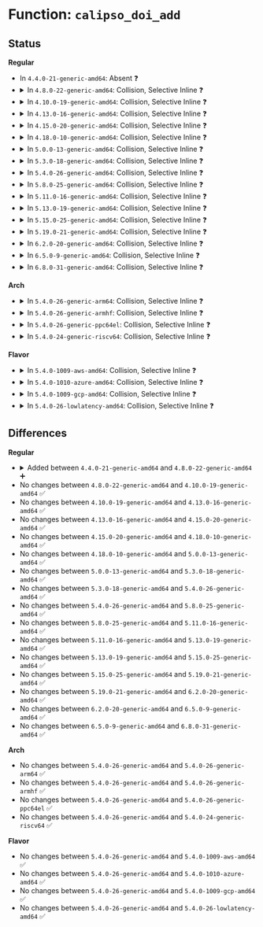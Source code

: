 # Function: <code>calipso_doi_add</code>

## Status
<b>Regular</b>
<ul>
<li>
In <code>4.4.0-21-generic-amd64</code>: Absent ❓
</li>
<li>
<details>
<summary>In <code>4.8.0-22-generic-amd64</code>: Collision, Selective Inline ❓</summary>

```c
int calipso_doi_add(struct calipso_doi * doi_def, struct netlbl_audit * audit_info)
```

```json
{
  "name": "calipso_doi_add",
  "collision_type": "Static-Global Collision",
  "inline_type": "Selective",
  "funcs": [
    {
      "addr": 18446744071587690272,
      "name": "calipso_doi_add",
      "external": false,
      "loc": "net/ipv6/calipso.c:359",
      "file": "net/ipv6/calipso.c",
      "inline": "seen, unknown",
      "caller_inline": [],
      "caller_func": []
    },
    {
      "addr": 18446744071587772462,
      "name": "calipso_doi_add",
      "external": true,
      "loc": "net/netlabel/netlabel_calipso.c:409",
      "file": "net/netlabel/netlabel_calipso.c",
      "inline": "not declared, inlined",
      "caller_inline": [
        "net/netlabel/netlabel_calipso.c:netlbl_calipso_add"
      ],
      "caller_func": [
        "net/netlabel/netlabel_kapi.c:netlbl_cfg_calipso_add"
      ]
    }
  ],
  "symbols": [
    {
      "addr": 18446744071587690272,
      "name": "calipso_doi_add",
      "section": ".text",
      "bind": "STB_LOCAL",
      "size": 291
    },
    {
      "addr": 18446744071587772560,
      "name": "calipso_doi_add",
      "section": ".text",
      "bind": "STB_GLOBAL",
      "size": 31
    }
  ]
}
```
</details>
</li>
<li>
<details>
<summary>In <code>4.10.0-19-generic-amd64</code>: Collision, Selective Inline ❓</summary>

```c
int calipso_doi_add(struct calipso_doi * doi_def, struct netlbl_audit * audit_info)
```

```json
{
  "name": "calipso_doi_add",
  "collision_type": "Static-Global Collision",
  "inline_type": "Selective",
  "funcs": [
    {
      "addr": 18446744071587899024,
      "name": "calipso_doi_add",
      "external": false,
      "loc": "net/ipv6/calipso.c:359",
      "file": "net/ipv6/calipso.c",
      "inline": "seen, unknown",
      "caller_inline": [],
      "caller_func": []
    },
    {
      "addr": 18446744071587987662,
      "name": "calipso_doi_add",
      "external": true,
      "loc": "net/netlabel/netlabel_calipso.c:412",
      "file": "net/netlabel/netlabel_calipso.c",
      "inline": "not declared, inlined",
      "caller_inline": [
        "net/netlabel/netlabel_calipso.c:netlbl_calipso_add"
      ],
      "caller_func": [
        "net/netlabel/netlabel_kapi.c:netlbl_cfg_calipso_add"
      ]
    }
  ],
  "symbols": [
    {
      "addr": 18446744071587899024,
      "name": "calipso_doi_add",
      "section": ".text",
      "bind": "STB_LOCAL",
      "size": 291
    },
    {
      "addr": 18446744071587987760,
      "name": "calipso_doi_add",
      "section": ".text",
      "bind": "STB_GLOBAL",
      "size": 31
    }
  ]
}
```
</details>
</li>
<li>
<details>
<summary>In <code>4.13.0-16-generic-amd64</code>: Collision, Selective Inline ❓</summary>

```c
int calipso_doi_add(struct calipso_doi * doi_def, struct netlbl_audit * audit_info)
```

```json
{
  "name": "calipso_doi_add",
  "collision_type": "Static-Global Collision",
  "inline_type": "Selective",
  "funcs": [
    {
      "addr": 18446744071588056208,
      "name": "calipso_doi_add",
      "external": false,
      "loc": "net/ipv6/calipso.c:359",
      "file": "net/ipv6/calipso.c",
      "inline": "seen, unknown",
      "caller_inline": [],
      "caller_func": []
    },
    {
      "addr": 18446744071588145565,
      "name": "calipso_doi_add",
      "external": true,
      "loc": "net/netlabel/netlabel_calipso.c:412",
      "file": "net/netlabel/netlabel_calipso.c",
      "inline": "not declared, inlined",
      "caller_inline": [],
      "caller_func": [
        "net/netlabel/netlabel_kapi.c:netlbl_cfg_calipso_add"
      ]
    }
  ],
  "symbols": [
    {
      "addr": 18446744071588056208,
      "name": "calipso_doi_add",
      "section": ".text",
      "bind": "STB_LOCAL",
      "size": 280
    },
    {
      "addr": 18446744071588145696,
      "name": "calipso_doi_add",
      "section": ".text",
      "bind": "STB_GLOBAL",
      "size": 31
    }
  ]
}
```
</details>
</li>
<li>
<details>
<summary>In <code>4.15.0-20-generic-amd64</code>: Collision, Selective Inline ❓</summary>

```c
int calipso_doi_add(struct calipso_doi * doi_def, struct netlbl_audit * audit_info)
```

```json
{
  "name": "calipso_doi_add",
  "collision_type": "Static-Global Collision",
  "inline_type": "Selective",
  "funcs": [
    {
      "addr": 18446744071588594480,
      "name": "calipso_doi_add",
      "external": false,
      "loc": "net/ipv6/calipso.c:359",
      "file": "net/ipv6/calipso.c",
      "inline": "seen, unknown",
      "caller_inline": [],
      "caller_func": []
    },
    {
      "addr": 18446744071588693421,
      "name": "calipso_doi_add",
      "external": true,
      "loc": "net/netlabel/netlabel_calipso.c:412",
      "file": "net/netlabel/netlabel_calipso.c",
      "inline": "not declared, inlined",
      "caller_inline": [],
      "caller_func": [
        "net/netlabel/netlabel_kapi.c:netlbl_cfg_calipso_add"
      ]
    }
  ],
  "symbols": [
    {
      "addr": 18446744071588594480,
      "name": "calipso_doi_add",
      "section": ".text",
      "bind": "STB_LOCAL",
      "size": 280
    },
    {
      "addr": 18446744071588693568,
      "name": "calipso_doi_add",
      "section": ".text",
      "bind": "STB_GLOBAL",
      "size": 37
    }
  ]
}
```
</details>
</li>
<li>
<details>
<summary>In <code>4.18.0-10-generic-amd64</code>: Collision, Selective Inline ❓</summary>

```c
int calipso_doi_add(struct calipso_doi * doi_def, struct netlbl_audit * audit_info)
```

```json
{
  "name": "calipso_doi_add",
  "collision_type": "Static-Global Collision",
  "inline_type": "Selective",
  "funcs": [
    {
      "addr": 18446744071588963680,
      "name": "calipso_doi_add",
      "external": false,
      "loc": "net/ipv6/calipso.c:359",
      "file": "net/ipv6/calipso.c",
      "inline": "seen, unknown",
      "caller_inline": [],
      "caller_func": []
    },
    {
      "addr": 18446744071589060173,
      "name": "calipso_doi_add",
      "external": true,
      "loc": "net/netlabel/netlabel_calipso.c:412",
      "file": "net/netlabel/netlabel_calipso.c",
      "inline": "not declared, inlined",
      "caller_inline": [],
      "caller_func": [
        "net/netlabel/netlabel_kapi.c:netlbl_cfg_calipso_add"
      ]
    }
  ],
  "symbols": [
    {
      "addr": 18446744071588963680,
      "name": "calipso_doi_add",
      "section": ".text",
      "bind": "STB_LOCAL",
      "size": 280
    },
    {
      "addr": 18446744071589060320,
      "name": "calipso_doi_add",
      "section": ".text",
      "bind": "STB_GLOBAL",
      "size": 37
    }
  ]
}
```
</details>
</li>
<li>
<details>
<summary>In <code>5.0.0-13-generic-amd64</code>: Collision, Selective Inline ❓</summary>

```c
int calipso_doi_add(struct calipso_doi * doi_def, struct netlbl_audit * audit_info)
```

```json
{
  "name": "calipso_doi_add",
  "collision_type": "Static-Global Collision",
  "inline_type": "Selective",
  "funcs": [
    {
      "addr": 18446744071589187776,
      "name": "calipso_doi_add",
      "external": false,
      "loc": "net/ipv6/calipso.c:359",
      "file": "net/ipv6/calipso.c",
      "inline": "seen, unknown",
      "caller_inline": [],
      "caller_func": []
    },
    {
      "addr": 18446744071589285869,
      "name": "calipso_doi_add",
      "external": true,
      "loc": "net/netlabel/netlabel_calipso.c:412",
      "file": "net/netlabel/netlabel_calipso.c",
      "inline": "not declared, inlined",
      "caller_inline": [],
      "caller_func": [
        "net/netlabel/netlabel_kapi.c:netlbl_cfg_calipso_add"
      ]
    }
  ],
  "symbols": [
    {
      "addr": 18446744071589187776,
      "name": "calipso_doi_add",
      "section": ".text",
      "bind": "STB_LOCAL",
      "size": 280
    },
    {
      "addr": 18446744071589286016,
      "name": "calipso_doi_add",
      "section": ".text",
      "bind": "STB_GLOBAL",
      "size": 37
    }
  ]
}
```
</details>
</li>
<li>
<details>
<summary>In <code>5.3.0-18-generic-amd64</code>: Collision, Selective Inline ❓</summary>

```c
int calipso_doi_add(struct calipso_doi * doi_def, struct netlbl_audit * audit_info)
```

```json
{
  "name": "calipso_doi_add",
  "collision_type": "Static-Global Collision",
  "inline_type": "Selective",
  "funcs": [
    {
      "addr": 18446744071589641424,
      "name": "calipso_doi_add",
      "external": false,
      "loc": "net/ipv6/calipso.c:345",
      "file": "net/ipv6/calipso.c",
      "inline": "seen, unknown",
      "caller_inline": [],
      "caller_func": []
    },
    {
      "addr": 18446744071589741761,
      "name": "calipso_doi_add",
      "external": true,
      "loc": "net/netlabel/netlabel_calipso.c:399",
      "file": "net/netlabel/netlabel_calipso.c",
      "inline": "not declared, inlined",
      "caller_inline": [],
      "caller_func": [
        "net/netlabel/netlabel_kapi.c:netlbl_cfg_calipso_add"
      ]
    }
  ],
  "symbols": [
    {
      "addr": 18446744071589641424,
      "name": "calipso_doi_add",
      "section": ".text",
      "bind": "STB_LOCAL",
      "size": 286
    },
    {
      "addr": 18446744071589741904,
      "name": "calipso_doi_add",
      "section": ".text",
      "bind": "STB_GLOBAL",
      "size": 37
    }
  ]
}
```
</details>
</li>
<li>
<details>
<summary>In <code>5.4.0-26-generic-amd64</code>: Collision, Selective Inline ❓</summary>

```c
int calipso_doi_add(struct calipso_doi * doi_def, struct netlbl_audit * audit_info)
```

```json
{
  "name": "calipso_doi_add",
  "collision_type": "Static-Global Collision",
  "inline_type": "Selective",
  "funcs": [
    {
      "addr": 18446744071589865632,
      "name": "calipso_doi_add",
      "external": false,
      "loc": "net/ipv6/calipso.c:345",
      "file": "net/ipv6/calipso.c",
      "inline": "seen, unknown",
      "caller_inline": [],
      "caller_func": []
    },
    {
      "addr": 18446744071589965889,
      "name": "calipso_doi_add",
      "external": true,
      "loc": "net/netlabel/netlabel_calipso.c:399",
      "file": "net/netlabel/netlabel_calipso.c",
      "inline": "not declared, inlined",
      "caller_inline": [],
      "caller_func": [
        "net/netlabel/netlabel_kapi.c:netlbl_cfg_calipso_add"
      ]
    }
  ],
  "symbols": [
    {
      "addr": 18446744071589865632,
      "name": "calipso_doi_add",
      "section": ".text",
      "bind": "STB_LOCAL",
      "size": 286
    },
    {
      "addr": 18446744071589966032,
      "name": "calipso_doi_add",
      "section": ".text",
      "bind": "STB_GLOBAL",
      "size": 37
    }
  ]
}
```
</details>
</li>
<li>
<details>
<summary>In <code>5.8.0-25-generic-amd64</code>: Collision, Selective Inline ❓</summary>

```c
int calipso_doi_add(struct calipso_doi * doi_def, struct netlbl_audit * audit_info)
```

```json
{
  "name": "calipso_doi_add",
  "collision_type": "Static-Global Collision",
  "inline_type": "Selective",
  "funcs": [
    {
      "addr": 18446744071590894464,
      "name": "calipso_doi_add",
      "external": false,
      "loc": "net/ipv6/calipso.c:345",
      "file": "net/ipv6/calipso.c",
      "inline": "seen, unknown",
      "caller_inline": [],
      "caller_func": []
    },
    {
      "addr": 18446744071590995985,
      "name": "calipso_doi_add",
      "external": true,
      "loc": "net/netlabel/netlabel_calipso.c:399",
      "file": "net/netlabel/netlabel_calipso.c",
      "inline": "not declared, inlined",
      "caller_inline": [],
      "caller_func": [
        "net/netlabel/netlabel_kapi.c:netlbl_cfg_calipso_add"
      ]
    }
  ],
  "symbols": [
    {
      "addr": 18446744071590894464,
      "name": "calipso_doi_add",
      "section": ".text",
      "bind": "STB_LOCAL",
      "size": 286
    },
    {
      "addr": 18446744071590996272,
      "name": "calipso_doi_add",
      "section": ".text",
      "bind": "STB_GLOBAL",
      "size": 37
    }
  ]
}
```
</details>
</li>
<li>
<details>
<summary>In <code>5.11.0-16-generic-amd64</code>: Collision, Selective Inline ❓</summary>

```c
int calipso_doi_add(struct calipso_doi * doi_def, struct netlbl_audit * audit_info)
```

```json
{
  "name": "calipso_doi_add",
  "collision_type": "Static-Global Collision",
  "inline_type": "Selective",
  "funcs": [
    {
      "addr": 18446744071590956208,
      "name": "calipso_doi_add",
      "external": false,
      "loc": "net/ipv6/calipso.c:348",
      "file": "net/ipv6/calipso.c",
      "inline": "seen, unknown",
      "caller_inline": [],
      "caller_func": []
    },
    {
      "addr": 18446744071591060609,
      "name": "calipso_doi_add",
      "external": true,
      "loc": "net/netlabel/netlabel_calipso.c:400",
      "file": "net/netlabel/netlabel_calipso.c",
      "inline": "not declared, inlined",
      "caller_inline": [],
      "caller_func": [
        "net/netlabel/netlabel_kapi.c:netlbl_cfg_calipso_add"
      ]
    }
  ],
  "symbols": [
    {
      "addr": 18446744071590956208,
      "name": "calipso_doi_add",
      "section": ".text",
      "bind": "STB_LOCAL",
      "size": 293
    },
    {
      "addr": 18446744071591060896,
      "name": "calipso_doi_add",
      "section": ".text",
      "bind": "STB_GLOBAL",
      "size": 37
    }
  ]
}
```
</details>
</li>
<li>
<details>
<summary>In <code>5.13.0-19-generic-amd64</code>: Collision, Selective Inline ❓</summary>

```c
int calipso_doi_add(struct calipso_doi * doi_def, struct netlbl_audit * audit_info)
```

```json
{
  "name": "calipso_doi_add",
  "collision_type": "Static-Global Collision",
  "inline_type": "Selective",
  "funcs": [
    {
      "addr": 18446744071590886240,
      "name": "calipso_doi_add",
      "external": false,
      "loc": "net/ipv6/calipso.c:348",
      "file": "net/ipv6/calipso.c",
      "inline": "seen, unknown",
      "caller_inline": [],
      "caller_func": []
    },
    {
      "addr": 18446744071590991383,
      "name": "calipso_doi_add",
      "external": true,
      "loc": "net/netlabel/netlabel_calipso.c:400",
      "file": "net/netlabel/netlabel_calipso.c",
      "inline": "not declared, inlined",
      "caller_inline": [],
      "caller_func": [
        "net/netlabel/netlabel_kapi.c:netlbl_cfg_calipso_add"
      ]
    }
  ],
  "symbols": [
    {
      "addr": 18446744071590886240,
      "name": "calipso_doi_add",
      "section": ".text",
      "bind": "STB_LOCAL",
      "size": 293
    },
    {
      "addr": 18446744071590991664,
      "name": "calipso_doi_add",
      "section": ".text",
      "bind": "STB_GLOBAL",
      "size": 37
    }
  ]
}
```
</details>
</li>
<li>
<details>
<summary>In <code>5.15.0-25-generic-amd64</code>: Collision, Selective Inline ❓</summary>

```c
int calipso_doi_add(struct calipso_doi * doi_def, struct netlbl_audit * audit_info)
```

```json
{
  "name": "calipso_doi_add",
  "collision_type": "Static-Global Collision",
  "inline_type": "Selective",
  "funcs": [
    {
      "addr": 18446744071591716960,
      "name": "calipso_doi_add",
      "external": false,
      "loc": "net/ipv6/calipso.c:348",
      "file": "net/ipv6/calipso.c",
      "inline": "seen, unknown",
      "caller_inline": [],
      "caller_func": []
    },
    {
      "addr": 18446744071591829063,
      "name": "calipso_doi_add",
      "external": true,
      "loc": "net/netlabel/netlabel_calipso.c:400",
      "file": "net/netlabel/netlabel_calipso.c",
      "inline": "not declared, inlined",
      "caller_inline": [],
      "caller_func": [
        "net/netlabel/netlabel_kapi.c:netlbl_cfg_calipso_add"
      ]
    }
  ],
  "symbols": [
    {
      "addr": 18446744071591716960,
      "name": "calipso_doi_add",
      "section": ".text",
      "bind": "STB_LOCAL",
      "size": 293
    },
    {
      "addr": 18446744071591829344,
      "name": "calipso_doi_add",
      "section": ".text",
      "bind": "STB_GLOBAL",
      "size": 37
    }
  ]
}
```
</details>
</li>
<li>
<details>
<summary>In <code>5.19.0-21-generic-amd64</code>: Collision, Selective Inline ❓</summary>

```c
int calipso_doi_add(struct calipso_doi * doi_def, struct netlbl_audit * audit_info)
```

```json
{
  "name": "calipso_doi_add",
  "collision_type": "Static-Global Collision",
  "inline_type": "Selective",
  "funcs": [
    {
      "addr": 18446744071593415408,
      "name": "calipso_doi_add",
      "external": false,
      "loc": "net/ipv6/calipso.c:348",
      "file": "net/ipv6/calipso.c",
      "inline": "seen, unknown",
      "caller_inline": [],
      "caller_func": []
    },
    {
      "addr": 18446744071593542830,
      "name": "calipso_doi_add",
      "external": true,
      "loc": "net/netlabel/netlabel_calipso.c:400",
      "file": "net/netlabel/netlabel_calipso.c",
      "inline": "not declared, inlined",
      "caller_inline": [],
      "caller_func": [
        "net/netlabel/netlabel_kapi.c:netlbl_cfg_calipso_add"
      ]
    }
  ],
  "symbols": [
    {
      "addr": 18446744071593415408,
      "name": "calipso_doi_add",
      "section": ".text",
      "bind": "STB_LOCAL",
      "size": 304
    },
    {
      "addr": 18446744071593543152,
      "name": "calipso_doi_add",
      "section": ".text",
      "bind": "STB_GLOBAL",
      "size": 53
    }
  ]
}
```
</details>
</li>
<li>
<details>
<summary>In <code>6.2.0-20-generic-amd64</code>: Collision, Selective Inline ❓</summary>

```c
int calipso_doi_add(struct calipso_doi * doi_def, struct netlbl_audit * audit_info)
```

```json
{
  "name": "calipso_doi_add",
  "collision_type": "Static-Global Collision",
  "inline_type": "Selective",
  "funcs": [
    {
      "addr": 18446744071595326144,
      "name": "calipso_doi_add",
      "external": false,
      "loc": "net/ipv6/calipso.c:348",
      "file": "net/ipv6/calipso.c",
      "inline": "seen, unknown",
      "caller_inline": [],
      "caller_func": []
    },
    {
      "addr": 18446744071595463854,
      "name": "calipso_doi_add",
      "external": true,
      "loc": "net/netlabel/netlabel_calipso.c:401",
      "file": "net/netlabel/netlabel_calipso.c",
      "inline": "not declared, inlined",
      "caller_inline": [],
      "caller_func": [
        "net/netlabel/netlabel_kapi.c:netlbl_cfg_calipso_add"
      ]
    }
  ],
  "symbols": [
    {
      "addr": 18446744071595326144,
      "name": "calipso_doi_add",
      "section": ".text",
      "bind": "STB_LOCAL",
      "size": 304
    },
    {
      "addr": 18446744071595464208,
      "name": "calipso_doi_add",
      "section": ".text",
      "bind": "STB_GLOBAL",
      "size": 53
    }
  ]
}
```
</details>
</li>
<li>
<details>
<summary>In <code>6.5.0-9-generic-amd64</code>: Collision, Selective Inline ❓</summary>

```c
int calipso_doi_add(struct calipso_doi * doi_def, struct netlbl_audit * audit_info)
```

```json
{
  "name": "calipso_doi_add",
  "collision_type": "Static-Global Collision",
  "inline_type": "Selective",
  "funcs": [
    {
      "addr": 18446744071595721312,
      "name": "calipso_doi_add",
      "external": false,
      "loc": "net/ipv6/calipso.c:348",
      "file": "net/ipv6/calipso.c",
      "inline": "seen, unknown",
      "caller_inline": [],
      "caller_func": []
    },
    {
      "addr": 18446744071595970942,
      "name": "calipso_doi_add",
      "external": true,
      "loc": "net/netlabel/netlabel_calipso.c:401",
      "file": "net/netlabel/netlabel_calipso.c",
      "inline": "not declared, inlined",
      "caller_inline": [],
      "caller_func": [
        "net/netlabel/netlabel_kapi.c:netlbl_cfg_calipso_add"
      ]
    }
  ],
  "symbols": [
    {
      "addr": 18446744071595721312,
      "name": "calipso_doi_add",
      "section": ".text",
      "bind": "STB_LOCAL",
      "size": 304
    },
    {
      "addr": 18446744071595971296,
      "name": "calipso_doi_add",
      "section": ".text",
      "bind": "STB_GLOBAL",
      "size": 53
    }
  ]
}
```
</details>
</li>
<li>
<details>
<summary>In <code>6.8.0-31-generic-amd64</code>: Collision, Selective Inline ❓</summary>

```c
int calipso_doi_add(struct calipso_doi * doi_def, struct netlbl_audit * audit_info)
```

```json
{
  "name": "calipso_doi_add",
  "collision_type": "Static-Global Collision",
  "inline_type": "Selective",
  "funcs": [
    {
      "addr": 18446744071596569136,
      "name": "calipso_doi_add",
      "external": false,
      "loc": "net/ipv6/calipso.c:348",
      "file": "net/ipv6/calipso.c",
      "inline": "seen, unknown",
      "caller_inline": [],
      "caller_func": []
    },
    {
      "addr": 18446744071596833430,
      "name": "calipso_doi_add",
      "external": true,
      "loc": "net/netlabel/netlabel_calipso.c:404",
      "file": "net/netlabel/netlabel_calipso.c",
      "inline": "not declared, inlined",
      "caller_inline": [
        "net/netlabel/netlabel_calipso.c:netlbl_calipso_add"
      ],
      "caller_func": [
        "net/netlabel/netlabel_kapi.c:netlbl_cfg_calipso_add"
      ]
    }
  ],
  "symbols": [
    {
      "addr": 18446744071596569136,
      "name": "calipso_doi_add",
      "section": ".text",
      "bind": "STB_LOCAL",
      "size": 304
    },
    {
      "addr": 18446744071596833792,
      "name": "calipso_doi_add",
      "section": ".text",
      "bind": "STB_GLOBAL",
      "size": 53
    }
  ]
}
```
</details>
</li>
</ul>
<b>Arch</b>
<ul>
<li>
<details>
<summary>In <code>5.4.0-26-generic-arm64</code>: Collision, Selective Inline ❓</summary>

```c
int calipso_doi_add(struct calipso_doi * doi_def, struct netlbl_audit * audit_info)
```

```json
{
  "name": "calipso_doi_add",
  "collision_type": "Static-Global Collision",
  "inline_type": "Selective",
  "funcs": [
    {
      "addr": 18446603336503582968,
      "name": "calipso_doi_add",
      "external": false,
      "loc": "net/ipv6/calipso.c:345",
      "file": "net/ipv6/calipso.c",
      "inline": "seen, unknown",
      "caller_inline": [],
      "caller_func": []
    },
    {
      "addr": 18446603336503700712,
      "name": "calipso_doi_add",
      "external": true,
      "loc": "net/netlabel/netlabel_calipso.c:399",
      "file": "net/netlabel/netlabel_calipso.c",
      "inline": "not declared, inlined",
      "caller_inline": [],
      "caller_func": [
        "net/netlabel/netlabel_kapi.c:netlbl_cfg_calipso_add"
      ]
    }
  ],
  "symbols": [
    {
      "addr": 18446603336503582968,
      "name": "calipso_doi_add",
      "section": ".text",
      "bind": "STB_LOCAL",
      "size": 376
    },
    {
      "addr": 18446603336503700880,
      "name": "calipso_doi_add",
      "section": ".text",
      "bind": "STB_GLOBAL",
      "size": 76
    }
  ]
}
```
</details>
</li>
<li>
<details>
<summary>In <code>5.4.0-26-generic-armhf</code>: Collision, Selective Inline ❓</summary>

```c
int calipso_doi_add(struct calipso_doi * doi_def, struct netlbl_audit * audit_info)
```

```json
{
  "name": "calipso_doi_add",
  "collision_type": "Static-Global Collision",
  "inline_type": "Selective",
  "funcs": [
    {
      "addr": 3236225888,
      "name": "calipso_doi_add",
      "external": false,
      "loc": "net/ipv6/calipso.c:345",
      "file": "net/ipv6/calipso.c",
      "inline": "seen, unknown",
      "caller_inline": [],
      "caller_func": []
    },
    {
      "addr": 3236336244,
      "name": "calipso_doi_add",
      "external": true,
      "loc": "net/netlabel/netlabel_calipso.c:399",
      "file": "net/netlabel/netlabel_calipso.c",
      "inline": "not declared, inlined",
      "caller_inline": [],
      "caller_func": [
        "net/netlabel/netlabel_kapi.c:netlbl_cfg_calipso_add"
      ]
    }
  ],
  "symbols": [
    {
      "addr": 3236225888,
      "name": "calipso_doi_add",
      "section": ".text",
      "bind": "STB_LOCAL",
      "size": 348
    },
    {
      "addr": 3236336404,
      "name": "calipso_doi_add",
      "section": ".text",
      "bind": "STB_GLOBAL",
      "size": 60
    }
  ]
}
```
</details>
</li>
<li>
<details>
<summary>In <code>5.4.0-26-generic-ppc64el</code>: Collision, Selective Inline ❓</summary>

```c
int calipso_doi_add(struct calipso_doi * doi_def, struct netlbl_audit * audit_info)
```

```json
{
  "name": "calipso_doi_add",
  "collision_type": "Static-Global Collision",
  "inline_type": "Selective",
  "funcs": [
    {
      "addr": 13835058055297383440,
      "name": "calipso_doi_add",
      "external": false,
      "loc": "net/ipv6/calipso.c:345",
      "file": "net/ipv6/calipso.c",
      "inline": "seen, unknown",
      "caller_inline": [],
      "caller_func": []
    },
    {
      "addr": 13835058055297532284,
      "name": "calipso_doi_add",
      "external": true,
      "loc": "net/netlabel/netlabel_calipso.c:399",
      "file": "net/netlabel/netlabel_calipso.c",
      "inline": "not declared, inlined",
      "caller_inline": [],
      "caller_func": [
        "net/netlabel/netlabel_kapi.c:netlbl_cfg_calipso_add"
      ]
    }
  ],
  "symbols": [
    {
      "addr": 13835058055297383440,
      "name": "calipso_doi_add",
      "section": ".text",
      "bind": "STB_LOCAL",
      "size": 468
    },
    {
      "addr": 13835058055297532608,
      "name": "calipso_doi_add",
      "section": ".text",
      "bind": "STB_GLOBAL",
      "size": 88
    }
  ]
}
```
</details>
</li>
<li>
<details>
<summary>In <code>5.4.0-24-generic-riscv64</code>: Collision, Selective Inline ❓</summary>

```c
int calipso_doi_add(struct calipso_doi * doi_def, struct netlbl_audit * audit_info)
```

```json
{
  "name": "calipso_doi_add",
  "collision_type": "Static-Global Collision",
  "inline_type": "Selective",
  "funcs": [
    {
      "addr": 18446743936279540450,
      "name": "calipso_doi_add",
      "external": false,
      "loc": "net/ipv6/calipso.c:345",
      "file": "net/ipv6/calipso.c",
      "inline": "seen, unknown",
      "caller_inline": [],
      "caller_func": []
    },
    {
      "addr": 18446743936279631590,
      "name": "calipso_doi_add",
      "external": true,
      "loc": "net/netlabel/netlabel_calipso.c:399",
      "file": "net/netlabel/netlabel_calipso.c",
      "inline": "not declared, inlined",
      "caller_inline": [
        "net/netlabel/netlabel_calipso.c:netlbl_calipso_add"
      ],
      "caller_func": [
        "net/netlabel/netlabel_kapi.c:netlbl_cfg_calipso_add"
      ]
    }
  ],
  "symbols": [
    {
      "addr": 18446743936279540450,
      "name": "calipso_doi_add",
      "section": ".text",
      "bind": "STB_LOCAL",
      "size": 368
    },
    {
      "addr": 18446743936279631700,
      "name": "calipso_doi_add",
      "section": ".text",
      "bind": "STB_GLOBAL",
      "size": 62
    }
  ]
}
```
</details>
</li>
</ul>
<b>Flavor</b>
<ul>
<li>
<details>
<summary>In <code>5.4.0-1009-aws-amd64</code>: Collision, Selective Inline ❓</summary>

```c
int calipso_doi_add(struct calipso_doi * doi_def, struct netlbl_audit * audit_info)
```

```json
{
  "name": "calipso_doi_add",
  "collision_type": "Static-Global Collision",
  "inline_type": "Selective",
  "funcs": [
    {
      "addr": 18446744071589470000,
      "name": "calipso_doi_add",
      "external": false,
      "loc": "net/ipv6/calipso.c:345",
      "file": "net/ipv6/calipso.c",
      "inline": "seen, unknown",
      "caller_inline": [],
      "caller_func": []
    },
    {
      "addr": 18446744071589569489,
      "name": "calipso_doi_add",
      "external": true,
      "loc": "net/netlabel/netlabel_calipso.c:399",
      "file": "net/netlabel/netlabel_calipso.c",
      "inline": "not declared, inlined",
      "caller_inline": [],
      "caller_func": [
        "net/netlabel/netlabel_kapi.c:netlbl_cfg_calipso_add"
      ]
    }
  ],
  "symbols": [
    {
      "addr": 18446744071589470000,
      "name": "calipso_doi_add",
      "section": ".text",
      "bind": "STB_LOCAL",
      "size": 286
    },
    {
      "addr": 18446744071589569632,
      "name": "calipso_doi_add",
      "section": ".text",
      "bind": "STB_GLOBAL",
      "size": 37
    }
  ]
}
```
</details>
</li>
<li>
<details>
<summary>In <code>5.4.0-1010-azure-amd64</code>: Collision, Selective Inline ❓</summary>

```c
int calipso_doi_add(struct calipso_doi * doi_def, struct netlbl_audit * audit_info)
```

```json
{
  "name": "calipso_doi_add",
  "collision_type": "Static-Global Collision",
  "inline_type": "Selective",
  "funcs": [
    {
      "addr": 18446744071589194992,
      "name": "calipso_doi_add",
      "external": false,
      "loc": "net/ipv6/calipso.c:345",
      "file": "net/ipv6/calipso.c",
      "inline": "seen, unknown",
      "caller_inline": [],
      "caller_func": []
    },
    {
      "addr": 18446744071589294065,
      "name": "calipso_doi_add",
      "external": true,
      "loc": "net/netlabel/netlabel_calipso.c:399",
      "file": "net/netlabel/netlabel_calipso.c",
      "inline": "not declared, inlined",
      "caller_inline": [],
      "caller_func": [
        "net/netlabel/netlabel_kapi.c:netlbl_cfg_calipso_add"
      ]
    }
  ],
  "symbols": [
    {
      "addr": 18446744071589194992,
      "name": "calipso_doi_add",
      "section": ".text",
      "bind": "STB_LOCAL",
      "size": 286
    },
    {
      "addr": 18446744071589294208,
      "name": "calipso_doi_add",
      "section": ".text",
      "bind": "STB_GLOBAL",
      "size": 37
    }
  ]
}
```
</details>
</li>
<li>
<details>
<summary>In <code>5.4.0-1009-gcp-amd64</code>: Collision, Selective Inline ❓</summary>

```c
int calipso_doi_add(struct calipso_doi * doi_def, struct netlbl_audit * audit_info)
```

```json
{
  "name": "calipso_doi_add",
  "collision_type": "Static-Global Collision",
  "inline_type": "Selective",
  "funcs": [
    {
      "addr": 18446744071589906864,
      "name": "calipso_doi_add",
      "external": false,
      "loc": "net/ipv6/calipso.c:345",
      "file": "net/ipv6/calipso.c",
      "inline": "seen, unknown",
      "caller_inline": [],
      "caller_func": []
    },
    {
      "addr": 18446744071590011521,
      "name": "calipso_doi_add",
      "external": true,
      "loc": "net/netlabel/netlabel_calipso.c:399",
      "file": "net/netlabel/netlabel_calipso.c",
      "inline": "not declared, inlined",
      "caller_inline": [],
      "caller_func": [
        "net/netlabel/netlabel_kapi.c:netlbl_cfg_calipso_add"
      ]
    }
  ],
  "symbols": [
    {
      "addr": 18446744071589906864,
      "name": "calipso_doi_add",
      "section": ".text",
      "bind": "STB_LOCAL",
      "size": 286
    },
    {
      "addr": 18446744071590011664,
      "name": "calipso_doi_add",
      "section": ".text",
      "bind": "STB_GLOBAL",
      "size": 37
    }
  ]
}
```
</details>
</li>
<li>
<details>
<summary>In <code>5.4.0-26-lowlatency-amd64</code>: Collision, Selective Inline ❓</summary>

```c
int calipso_doi_add(struct calipso_doi * doi_def, struct netlbl_audit * audit_info)
```

```json
{
  "name": "calipso_doi_add",
  "collision_type": "Static-Global Collision",
  "inline_type": "Selective",
  "funcs": [
    {
      "addr": 18446744071589955088,
      "name": "calipso_doi_add",
      "external": false,
      "loc": "net/ipv6/calipso.c:345",
      "file": "net/ipv6/calipso.c",
      "inline": "seen, unknown",
      "caller_inline": [],
      "caller_func": []
    },
    {
      "addr": 18446744071590061601,
      "name": "calipso_doi_add",
      "external": true,
      "loc": "net/netlabel/netlabel_calipso.c:399",
      "file": "net/netlabel/netlabel_calipso.c",
      "inline": "not declared, inlined",
      "caller_inline": [],
      "caller_func": [
        "net/netlabel/netlabel_kapi.c:netlbl_cfg_calipso_add"
      ]
    }
  ],
  "symbols": [
    {
      "addr": 18446744071589955088,
      "name": "calipso_doi_add",
      "section": ".text",
      "bind": "STB_LOCAL",
      "size": 284
    },
    {
      "addr": 18446744071590061744,
      "name": "calipso_doi_add",
      "section": ".text",
      "bind": "STB_GLOBAL",
      "size": 37
    }
  ]
}
```
</details>
</li>
</ul>

## Differences
<b>Regular</b>
<ul>
<li>
<details>
<summary>Added between <code>4.4.0-21-generic-amd64</code> and <code>4.8.0-22-generic-amd64</code> ➕</summary>

```c
int calipso_doi_add(struct calipso_doi * doi_def, struct netlbl_audit * audit_info)
```
</details>
</li>
<li>
No changes between <code>4.8.0-22-generic-amd64</code> and <code>4.10.0-19-generic-amd64</code> ✅
</li>
<li>
No changes between <code>4.10.0-19-generic-amd64</code> and <code>4.13.0-16-generic-amd64</code> ✅
</li>
<li>
No changes between <code>4.13.0-16-generic-amd64</code> and <code>4.15.0-20-generic-amd64</code> ✅
</li>
<li>
No changes between <code>4.15.0-20-generic-amd64</code> and <code>4.18.0-10-generic-amd64</code> ✅
</li>
<li>
No changes between <code>4.18.0-10-generic-amd64</code> and <code>5.0.0-13-generic-amd64</code> ✅
</li>
<li>
No changes between <code>5.0.0-13-generic-amd64</code> and <code>5.3.0-18-generic-amd64</code> ✅
</li>
<li>
No changes between <code>5.3.0-18-generic-amd64</code> and <code>5.4.0-26-generic-amd64</code> ✅
</li>
<li>
No changes between <code>5.4.0-26-generic-amd64</code> and <code>5.8.0-25-generic-amd64</code> ✅
</li>
<li>
No changes between <code>5.8.0-25-generic-amd64</code> and <code>5.11.0-16-generic-amd64</code> ✅
</li>
<li>
No changes between <code>5.11.0-16-generic-amd64</code> and <code>5.13.0-19-generic-amd64</code> ✅
</li>
<li>
No changes between <code>5.13.0-19-generic-amd64</code> and <code>5.15.0-25-generic-amd64</code> ✅
</li>
<li>
No changes between <code>5.15.0-25-generic-amd64</code> and <code>5.19.0-21-generic-amd64</code> ✅
</li>
<li>
No changes between <code>5.19.0-21-generic-amd64</code> and <code>6.2.0-20-generic-amd64</code> ✅
</li>
<li>
No changes between <code>6.2.0-20-generic-amd64</code> and <code>6.5.0-9-generic-amd64</code> ✅
</li>
<li>
No changes between <code>6.5.0-9-generic-amd64</code> and <code>6.8.0-31-generic-amd64</code> ✅
</li>
</ul>
<b>Arch</b>
<ul>
<li>
No changes between <code>5.4.0-26-generic-amd64</code> and <code>5.4.0-26-generic-arm64</code> ✅
</li>
<li>
No changes between <code>5.4.0-26-generic-amd64</code> and <code>5.4.0-26-generic-armhf</code> ✅
</li>
<li>
No changes between <code>5.4.0-26-generic-amd64</code> and <code>5.4.0-26-generic-ppc64el</code> ✅
</li>
<li>
No changes between <code>5.4.0-26-generic-amd64</code> and <code>5.4.0-24-generic-riscv64</code> ✅
</li>
</ul>
<b>Flavor</b>
<ul>
<li>
No changes between <code>5.4.0-26-generic-amd64</code> and <code>5.4.0-1009-aws-amd64</code> ✅
</li>
<li>
No changes between <code>5.4.0-26-generic-amd64</code> and <code>5.4.0-1010-azure-amd64</code> ✅
</li>
<li>
No changes between <code>5.4.0-26-generic-amd64</code> and <code>5.4.0-1009-gcp-amd64</code> ✅
</li>
<li>
No changes between <code>5.4.0-26-generic-amd64</code> and <code>5.4.0-26-lowlatency-amd64</code> ✅
</li>
</ul>
